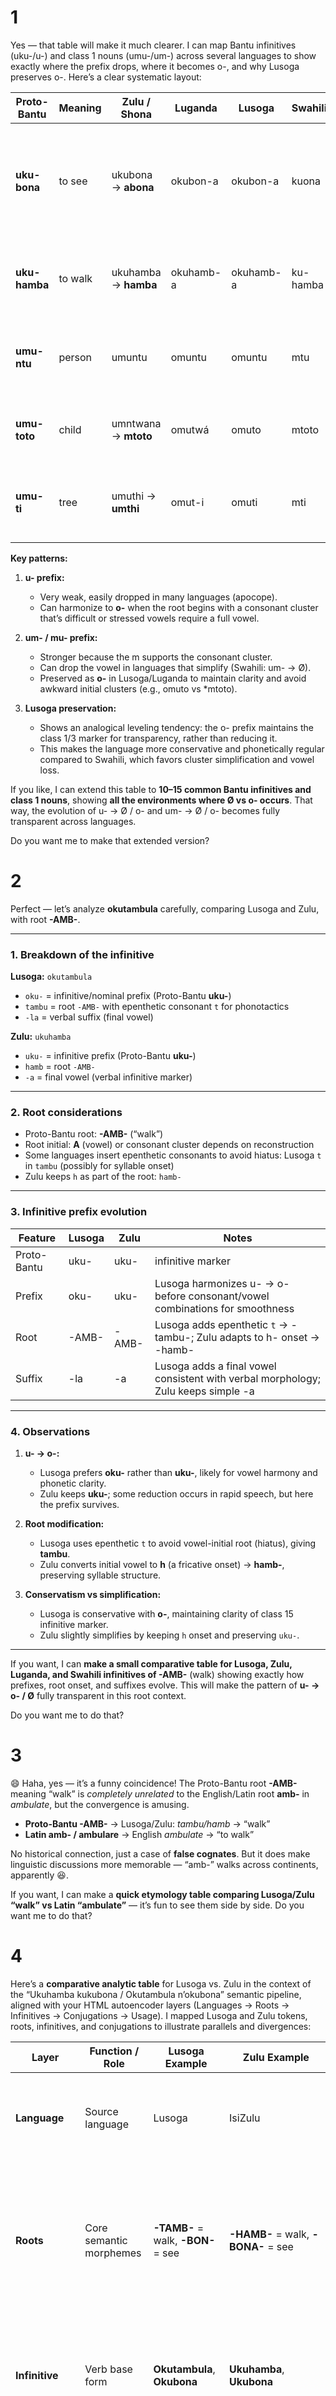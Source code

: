# 1
Yes — that table will make it much clearer. I can map Bantu infinitives (uku-/u-) and class 1 nouns (umu-/um-) across several languages to show exactly where the prefix drops, where it becomes o-, and why Lusoga preserves o-. Here’s a clear systematic layout:

| Proto-Bantu   | Meaning | Zulu / Shona         | Luganda   | Lusoga    | Swahili  | Notes on change                                                                                                             |
| ------------- | ------- | -------------------- | --------- | --------- | -------- | --------------------------------------------------------------------------------------------------------------------------- |
| **uku-bona**  | to see  | ukubona → **abona**  | okubon-a  | okubon-a  | kuona    | u- drops before stressed root vowel in Zulu/Shona; vowel harmony gives o- in Luganda/Lusoga; Swahili merges with root vowel |
| **uku-hamba** | to walk | ukuhamba → **hamba** | okuhamb-a | okuhamb-a | ku-hamba | u- weak, drops in Zulu/Shona; preserved in Luganda/Lusoga for clarity; Swahili simplifies                                   |
| **umu-ntu**   | person  | umuntu               | omuntu    | omuntu    | mtu      | Lusoga/Luganda keep o- to avoid awkward m-root cluster; Swahili drops u-, leaving consonant                                 |
| **umu-toto**  | child   | umntwana → **mtoto** | omutwá    | omuto     | mtoto    | Lusoga preserves o-; Swahili drops u-; Zulu/Shona simplify cluster                                                          |
| **umu-ti**    | tree    | umuthi → **umthi**   | omut-i    | omuti     | mti      | o- preserved in Lusoga/Luganda; consonant cluster simplified in Zulu/Shona; Swahili drops u-                                |

**Key patterns:**

1. **u- prefix:**

   * Very weak, easily dropped in many languages (apocope).
   * Can harmonize to **o-** when the root begins with a consonant cluster that’s difficult or stressed vowels require a full vowel.

2. **um- / mu- prefix:**

   * Stronger because the m supports the consonant cluster.
   * Can drop the vowel in languages that simplify (Swahili: um- → Ø).
   * Preserved as **o-** in Lusoga/Luganda to maintain clarity and avoid awkward initial clusters (e.g., omuto vs *mtoto).

3. **Lusoga preservation:**

   * Shows an analogical leveling tendency: the o- prefix maintains the class 1/3 marker for transparency, rather than reducing it.
   * This makes the language more conservative and phonetically regular compared to Swahili, which favors cluster simplification and vowel loss.

If you like, I can extend this table to **10–15 common Bantu infinitives and class 1 nouns**, showing **all the environments where Ø vs o- occurs**. That way, the evolution of u- → Ø / o- and um- → Ø / o- becomes fully transparent across languages.

Do you want me to make that extended version?

# 2
Perfect — let’s analyze **okutambula** carefully, comparing Lusoga and Zulu, with root **-AMB-**.

---

### 1. Breakdown of the infinitive

**Lusoga:** `okutambula`

* `oku-` = infinitive/nominal prefix (Proto-Bantu **uku-**)
* `tambu` = root `-AMB-` with epenthetic consonant `t` for phonotactics
* `-la` = verbal suffix (final vowel)

**Zulu:** `ukuhamba`

* `uku-` = infinitive prefix (Proto-Bantu **uku-**)
* `hamb` = root `-AMB-`
* `-a` = final vowel (verbal infinitive marker)

---

### 2. Root considerations

* Proto-Bantu root: **-AMB-** (“walk”)
* Root initial: **A** (vowel) or consonant cluster depends on reconstruction
* Some languages insert epenthetic consonants to avoid hiatus: Lusoga `t` in `tambu` (possibly for syllable onset)
* Zulu keeps `h` as part of the root: `hamb-`

---

### 3. Infinitive prefix evolution

| Feature     | Lusoga | Zulu  | Notes                                                                             |
| ----------- | ------ | ----- | --------------------------------------------------------------------------------- |
| Proto-Bantu | uku-   | uku-  | infinitive marker                                                                 |
| Prefix      | oku-   | uku-  | Lusoga harmonizes u- → o- before consonant/vowel combinations for smoothness      |
| Root        | -AMB-  | -AMB- | Lusoga adds epenthetic `t` → -tambu-; Zulu adapts to h- onset → -hamb-            |
| Suffix      | -la    | -a    | Lusoga adds a final vowel consistent with verbal morphology; Zulu keeps simple -a |

---

### 4. Observations

1. **u- → o-:**

   * Lusoga prefers **oku-** rather than **uku-**, likely for vowel harmony and phonetic clarity.
   * Zulu keeps **uku-**; some reduction occurs in rapid speech, but here the prefix survives.

2. **Root modification:**

   * Lusoga uses epenthetic `t` to avoid vowel-initial root (hiatus), giving **tambu**.
   * Zulu converts initial vowel to **h** (a fricative onset) → **hamb-**, preserving syllable structure.

3. **Conservatism vs simplification:**

   * Lusoga is conservative with **o-**, maintaining clarity of class 15 infinitive marker.
   * Zulu slightly simplifies by keeping `h` onset and preserving `uku-`.

---

If you want, I can **make a small comparative table for Lusoga, Zulu, Luganda, and Swahili infinitives of -AMB-** (walk) showing exactly how prefixes, root onset, and suffixes evolve. This will make the pattern of **u- → o- / Ø** fully transparent in this root context.

Do you want me to do that?

# 3
😄 Haha, yes — it’s a funny coincidence! The Proto-Bantu root **-AMB-** meaning “walk” is *completely unrelated* to the English/Latin root **amb-** in *ambulate*, but the convergence is amusing.

* **Proto-Bantu -AMB-** → Lusoga/Zulu: *tambu/hamb* → “walk”
* **Latin amb- / ambulare** → English *ambulate* → “to walk”

No historical connection, just a case of **false cognates**. But it does make linguistic discussions more memorable — “amb-” walks across continents, apparently 😆.

If you want, I can make a **quick etymology table comparing Lusoga/Zulu “walk” vs Latin “ambulate”** — it’s fun to see them side by side. Do you want me to do that?

# 4
Here’s a **comparative analytic table** for Lusoga vs. Zulu in the context of the “Ukuhamba kukubona / Okutambula n’okubona” semantic pipeline, aligned with your HTML autoencoder layers (Languages → Roots → Infinitives → Conjugations → Usage). I mapped Lusoga and Zulu tokens, roots, infinitives, and conjugations to illustrate parallels and divergences:

| **Layer**                               | **Function / Role**                           | **Lusoga Example**                                                                                            | **Zulu Example**                                                                                         | **Notes / Analysis**                                                                                                                   |
| --------------------------------------- | --------------------------------------------- | ------------------------------------------------------------------------------------------------------------- | -------------------------------------------------------------------------------------------------------- | -------------------------------------------------------------------------------------------------------------------------------------- |
| **Language**                            | Source language                               | Lusoga                                                                                                        | IsiZulu                                                                                                  | Both are Bantu languages; Lusoga (Uganda), Zulu (South Africa).                                                                        |
| **Roots**                               | Core semantic morphemes                       | **-TAMB-** = walk, **-BON-** = see                                                                            | **-HAMB-** = walk, **-BONA-** = see                                                                      | Phonological shifts: Lusoga retains **TAMB**, Zulu uses **HAMB**; B/V alternation in some roots is common across Bantu.                |
| **Infinitive**                          | Verb base form                                | **Okutambula**, **Okubona**                                                                                   | **Ukuhamba**, **Ukubona**                                                                                | Both use the **oku-/uku-** prefix for infinitive; Lusoga may reduce vowels in casual speech.                                           |
| **Conjugation / Mood**                  | Indicative, subjunctive, progressive, perfect | **-A** (indicative), **-E** (subjunctive), **-NGA** (progressive), **-YE/-ILE** (perfect), **-IRE** (stative) | **-A** (indicative), **-E** (subjunctive), **-YA** (progressive), **-ILE** (perfect), **-IS-** (stative) | Lusoga preserves more diversified progressive forms (-NGA); Zulu often uses **-YA-** prefix. Perfects largely converge (-ILE/-YE).     |
| **Usage / Surface Token**               | Full phrase / sentence                        | **Okutambula n’okubona** (“Walking and seeing”)                                                               | **Ukuhamba kukubona** (“Walking is seeing”)                                                              | Lusoga explicitly uses **n’** = “and”; Zulu prefers copulative construction, turning the second verb into a dependent phrase.          |
| **Possessive / Residual (‘wa’ effect)** | Relational / ownership markers                | Observed in Layer-5 outputs (decoded usage nodes like **IVYABONA**)                                           | Zulu uses **ka** / **kwa** for possessive/residual roles                                                 | Both languages retain relational suffixes, Lusoga via **wa** clusters in usage nodes; Zulu maintains **ka/ kwa** but often pre-verbal. |

**Observations / Insights:**

1. **Root-Level Divergence**: Lusoga keeps **TAMB**, Zulu shifts to **HAMB**. This is a classic Bantu consonant alternation pattern.
2. **Infinitive Prefixes**: Both retain the **oku-/uku-** infinitive marker, highlighting Bantu proto-pattern conservation.
3. **Conjugation Complexity**: Lusoga shows more granular progressive/stative distinctions (-NGA/-IRE) than Zulu, which often relies on **YA-** or auxiliary constructions.
4. **Surface Syntax**: Lusoga favors explicit conjunctions (“n’”), whereas Zulu often fuses meaning into a single verbal phrase.
5. **Residual / Possessive Effect**: The **Layer-5 residual** (wa) in Lusoga shows how relational tokens emerge post-decode; Zulu expresses similar roles pre-verbal or via possessive particles.

---

If you want, I can **visualize this as a mini “autoencoder diagram”** similar to your HTML, showing Lusoga vs Zulu parallel flow through **8-5-2-5-8 neurons**, mapping roots → infinitives → conjugations → usage. This would make the comparison more intuitive.

Do you want me to do that next?

# 5
Coming Soon..
